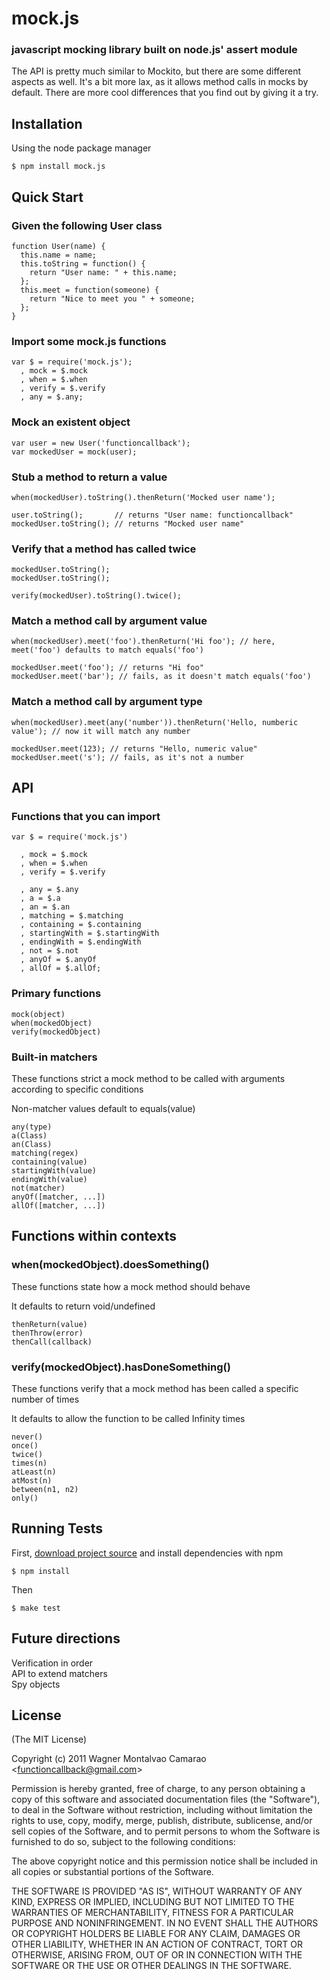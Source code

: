 # mock.js

### javascript mocking library built on node.js' assert module
  
  The API is pretty much similar to Mockito, but there are some different aspects as well. It's a bit more lax, as it allows method calls in mocks by default. There are more cool differences that you find out by giving it a try.

## Installation

Using the node package manager
  
    $ npm install mock.js

## Quick Start
    
### Given the following User class
  
    function User(name) {
      this.name = name;
      this.toString = function() {
        return "User name: " + this.name;
      };
      this.meet = function(someone) {
        return "Nice to meet you " + someone;
      };
    }

### Import some mock.js functions
  
    var $ = require('mock.js');
      , mock = $.mock
      , when = $.when
      , verify = $.verify
      , any = $.any;
  
### Mock an existent object
    
    var user = new User('functioncallback');
    var mockedUser = mock(user);
    
### Stub a method to return a value
    
    when(mockedUser).toString().thenReturn('Mocked user name');
    
    user.toString();       // returns "User name: functioncallback"
    mockedUser.toString(); // returns "Mocked user name"
  
### Verify that a method has called twice
  
    mockedUser.toString();
    mockedUser.toString();
    
    verify(mockedUser).toString().twice();
  
### Match a method call by argument value
  
    when(mockedUser).meet('foo').thenReturn('Hi foo'); // here, meet('foo') defaults to match equals('foo')
    
    mockedUser.meet('foo'); // returns "Hi foo"
    mockedUser.meet('bar'); // fails, as it doesn't match equals('foo')
    
### Match a method call by argument type
    
    when(mockedUser).meet(any('number')).thenReturn('Hello, numberic value'); // now it will match any number
    
    mockedUser.meet(123); // returns "Hello, numeric value"
    mockedUser.meet('s'); // fails, as it's not a number

## API

### Functions that you can import

    var $ = require('mock.js')
    
      , mock = $.mock
      , when = $.when
      , verify = $.verify
      
      , any = $.any
      , a = $.a
      , an = $.an
      , matching = $.matching
      , containing = $.containing
      , startingWith = $.startingWith
      , endingWith = $.endingWith
      , not = $.not
      , anyOf = $.anyOf
      , allOf = $.allOf;

### Primary functions
  
    mock(object)
    when(mockedObject)
    verify(mockedObject)
  
### Built-in matchers
  
  These functions strict a mock method to be called with arguments according to specific conditions
  
  Non-matcher values default to equals(value)
  
    any(type)
    a(Class)
    an(Class)
    matching(regex)
    containing(value)
    startingWith(value)
    endingWith(value)
    not(matcher)
    anyOf([matcher, ...])
    allOf([matcher, ...])
  
## Functions within contexts

### when(mockedObject).doesSomething()
  
  These functions state how a mock method should behave
  
  It defaults to return void/undefined
  
    thenReturn(value)
    thenThrow(error)
    thenCall(callback)
  
### verify(mockedObject).hasDoneSomething()
  
  These functions verify that a mock method has been called a specific number of times
  
  It defaults to allow the function to be called Infinity times
  
    never()
    once()
    twice()
    times(n)
    atLeast(n)
    atMost(n)
    between(n1, n2)
    only()
  
## Running Tests

  First, [download project source](https://github.com/functioncallback/mock.js/tarball/master) and install dependencies with npm
  
    $ npm install
  
  Then

    $ make test

## Future directions

  Verification in order<br>
  API to extend matchers<br>
  Spy objects<br>

## License

  (The MIT License)
  
  Copyright (c) 2011 Wagner Montalvao Camarao &lt;functioncallback@gmail.com&gt;
  
  Permission is hereby granted, free of charge, to any person obtaining
  a copy of this software and associated documentation files (the "Software"),
  to deal in the Software without restriction, including without limitation
  the rights to use, copy, modify, merge, publish, distribute, sublicense,
  and/or sell copies of the Software, and to permit persons to whom the
  Software is furnished to do so, subject to the following conditions:
  
  The above copyright notice and this permission notice shall be included
  in all copies or substantial portions of the Software.
  
  THE SOFTWARE IS PROVIDED "AS IS", WITHOUT WARRANTY OF ANY KIND, EXPRESS
  OR IMPLIED, INCLUDING BUT NOT LIMITED TO THE WARRANTIES OF MERCHANTABILITY,
  FITNESS FOR A PARTICULAR PURPOSE AND NONINFRINGEMENT. IN NO EVENT SHALL
  THE AUTHORS OR COPYRIGHT HOLDERS BE LIABLE FOR ANY CLAIM, DAMAGES OR
  OTHER LIABILITY, WHETHER IN AN ACTION OF CONTRACT, TORT OR OTHERWISE,
  ARISING FROM, OUT OF OR IN CONNECTION WITH THE SOFTWARE OR THE USE
  OR OTHER DEALINGS IN THE SOFTWARE.